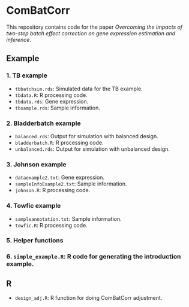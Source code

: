 # ComBatCorr
This repository contains code for the paper *Overcoming the impacts of two-step batch effect correction on gene expression estimation and inference*.
## Example 
### 1. TB example
- `tbbatchsim.rds`: Simulated data for the TB example.
- `tbdata.R`: R processing code.
- `tbdata.rds`: Gene expression.
- `tbsample.rds`: Sample information.
### 2. Bladderbatch example
- `balanced.rds`: Output for simulation with balanced design.
- `bladderbatch.R`: R processing code.
- `unbalanced.rds`: Output for simulation with unbalanced design. 
### 3. Johnson example
- `dataexample2.txt`: Gene expression. 
- `sampleInfoExample2.txt`: Sample information.
- `johnson.R`: R processing code.
### 4. Towfic example
- `sampleannotation.txt`: Sample information.
- `towfic.R`: R processing code.
### 5. Helper functions
### 6. `simple_example.R`: R code for generating the introduction example. 

## R
- `design_adj.R`: R function for doing ComBatCorr adjustment. 
